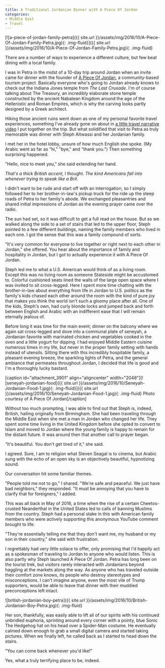 ```yaml
---
title: A Traditional Jordanian Dinner with A Piece Of Jordan
categories:
- Middle East
- Travel
---
```


[![a-piece-of-jordan-family-petra]({{ site.url }}/assets/img/2016/10/A-Piece-Of-Jordan-Family-Petra.jpg){: .img-fluid}]({{ site.url }}/assets/img/2016/10/A-Piece-Of-Jordan-Family-Petra.jpg){: .img-fluid}

There are a number of ways to experience a different culture, but few beat dining with a local family.

I was in Petra in the midst of a 10-day trip around Jordan when an invite came for dinner with the founder of [A Piece Of Jordan](http://apieceofjordan.com), a community-based tourism project. Basically everyone who's going to Jordan already knows to check out the Indiana Jones temple from _The Last Crusade_. I'm of course talking about The Treasury, an incredibly elaborate stone temple constructed by the ancient Nabatean Kingdom around the age of the Hellenistic and Roman Empires, which is why the carving looks partly designed by a Greek architect.

Hiking those ancient ruins went down as one of my personal favorite travel experiences, something I've already gone on about in [a little travel narrative video](https://withoutapath.com/ultimate-jordan-travel-video/) I put together on the trip. But what solidified that visit to Petra as truly memorable was dinner with Steph Altwassi and her Jordanian family.

I met her in the hotel lobby, unsure of how much English she spoke. (My Arabic went as far as "hi," "bye," and "thank you.") Then something surprising happened.<!-- more -->

"Hello, nice to meet you," she said extending her hand.

_That's a thick British accent_, I thought. _The kind Americans fall into whenever trying to speak like a Brit._

I didn't want to be rude and start off with an interrogation, so I simply followed her to her brother-in-law's pickup truck for the ride up the steep roads of Petra to her family's abode. We exchanged pleasantries and shared initial impressions of Jordan as the evening prayer came over the radio.

The sun had set, so it was difficult to get a full read on the house. But as we walked along the side to a set of stairs that led to the upper floor, Steph pointed to a few different buildings, naming the family members who lived in each one. I got the sense that this was a family compound of sorts.

"It's very common for everyone to live together or right next to each other in Jordan," she offered. You hear about the importance of family and hospitality in Jordan, but I got to actually experience it with A Piece Of Jordan.

Steph led me to what a U.S. American would think of as a living room. Except this was no living room as someone Stateside might be accustomed to. Colorful cushioned seats lined the walls of the large open space where I was invited to sit cross-legged. Here I spent more time chatting with the brother-in-law about everything from life in Jordan to U.S. politics as the family's kids chased each other around the room with the kind of pure joy that makes you think the world isn't such a gloomy place after all. One of the kids, Steph's own, had curly blonde locks and jumped back and forth between English and Arabic with an indifferent ease that I will remain eternally jealous of.

Before long it was time for the main event; dinner on the balcony where we again sat cross-legged and dove into a communal plate of seneyah, a Jordanian favorite with marinated chicken and vegetables cooked in the oven and a little yogurt for dipping. I had enjoyed Middle Eastern cuisine numerous times in my life, but never in the proper family setting with hands instead of utensils. Sitting there with this incredibly hospitable family, a pleasant evening breeze, the sparkling lights of Petra, and the general ambiance that permeates throughout Jordan, I decided that life is good and I'm a thoroughly lucky bastard.

[caption id="attachment_3901" align="aligncenter" width="2048"][![seneyah-jordanian-food]({{ site.url }}/assets/img/2016/10/Seneyah-Jordanian-Food-1.jpg){: .img-fluid}]({{ site.url }}/assets/img/2016/10/Seneyah-Jordanian-Food-1.jpg){: .img-fluid} Photo courtesy of A Piece Of Jordan[/caption]

Without too much prompting, I was able to find out that Steph is, indeed, British, hailing originally from Birmingham. She had been traveling through the Middle East when she met a man in Jordan who changed her life. They spent some time living in the United Kingdom before she opted to convert to Islam and moved to Jordan where the young family is happy to remain for the distant future. It was around then that another call to prayer began.

"It's beautiful. You don't get tired of it," she said.

I agreed. Sure, I am to religion what Steven Seagal is to cinema, but Arabic sung with the echo of an open sky is an objectively beautiful, hypnotizing sound.

Our conversation hit some familiar themes.

"People told me not to go," I shared.
"We're safe and peaceful. We just have bad neighbors," they responded.
"It must be annoying that you have to clarify that for foreigners," I added.

This was all back in May of 2016, a time when the rise of a certain Cheetos-crusted Neanderthal in the United States led to calls of banning Muslims from the country. Steph had a personal stake in this with American family members who were actively supporting this anonymous YouTube comment brought to life.

"They're essentially telling me that they don't want me, my husband or my son in their country," she said with frustration.

I regrettably had very little solace to offer, only promising that I'd happily act as a spokesman of traveling to Jordan to anyone who would listen. This is also partly why Steph launched A Piece Of Jordan. Petra has long been on the tourist trek, but visitors rarely interacted with Jordanians beyond haggling at the markets along the way. As anyone who has traveled outside their comfort zone knows, its people who destroy stereotypes and misconceptions. I can't imagine anyone, even the most vile of Trump supporters, would be able to leave that dinner with their muddied preconceptions left intact.

![british-jordanian-boy-petra]({{ site.url }}/assets/img/2016/10/British-Jordanian-Boy-Petra.jpg){: .img-fluid}

Her son, thankfully, was easily able to lift all of our spirits with his continued unbridled euphoria, sprinting around every corner with a pointy, blue Sonic The Hedgehog hat on his head over a Spider-Man costume. He eventually calmed down enough to grab a small digital camera and started taking pictures. When we finally left, he called back as I started to head down the stairs.

"You can come back whenever you'd like!"

Yes, what a truly terrifying place to be, indeed.
